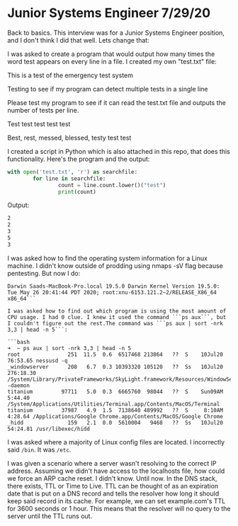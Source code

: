 # Junior Systems Engineer 7/29/20

Back to basics. This interview was for a Junior Systems Engineer position, and I don't think I did that well. Lets change that:

I was asked to create a program that would output how many times the word test appears on every line in a file. I created my own "test.txt" file:

This is a test of the emergency test system

Testing to see if my program can detect multiple tests in a single line

Please test my program to see if it can read the test.txt file and outputs the number of tests per line. 

Test test test test test

Best, rest, messed, blessed, testy test test

I created a script in Python which is also attached in this repo, that does this functionality. Here's the program and the output:

```python
with open('test.txt', 'r') as searchfile:
        for line in searchfile:
                count = line.count.lower()("test")
                print(count)
```
Output: 

```bash
2
2
3
5
3
```

I was asked how to find the operating system information for a Linux machine. I didn't know outside of prodding using nmaps -sV flag because pentesting. But now I do:
```➜  ~ uname -a
Darwin Saads-MacBook-Pro.local 19.5.0 Darwin Kernel Version 19.5.0: Tue May 26 20:41:44 PDT 2020; root:xnu-6153.121.2~2/RELEASE_X86_64 x86_64```

I was asked how to find out which program is using the most amount of CPU usage. I had 0 clue. I knew it used the command ```ps aux```, but I couldn't figure out the rest.The command was ```ps aux | sort -nrk 3,3 | head -n 5```:

```bash
➜  ~ ps aux | sort -nrk 3,3 | head -n 5
root               251  11.5  0.6  6517468 213864   ??  S    10Jul20  76:53.65 nessusd -q
_windowserver      208   6.7  0.3 10393320 105120   ??  Ss   10Jul20 276:18.30 /System/Library/PrivateFrameworks/SkyLight.framework/Resources/WindowServer -daemon
titanium         97711   5.0  0.3  6665760  98044   ??  S    Sun09AM   5:44.40 /System/Applications/Utilities/Terminal.app/Contents/MacOS/Terminal
titanium         37987   4.9  1.5  7138640 489992   ??  S     8:10AM   4:28.64 /Applications/Google Chrome.app/Contents/MacOS/Google Chrome
_hidd              159   2.1  0.0  5610004   9468   ??  Ss   10Jul20  54:24.81 /usr/libexec/hidd
```

I was asked where a majority of Linux config files are located. I incorrectly said ```/bin```. It was ```/etc```. 

I was given a scenario where a server wasn't resolving to the correct IP address. Assuming we didn't have access to the localhosts file, how could we force an ARP cache reset. I didn't know. Until now. In the DNS stack, there exists, TTL or Time to Live. TTL can be thought of as an expiration date that is put on a DNS record and tells the resolver how long it should keep said record in its cache. For example, we can set example.com's TTL for 3600 seconds or 1 hour. This means that the resolver will no query to the server until the TTL runs out. 